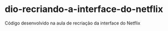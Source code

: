 # dio-recriando-a-interface-do-netflix
Código desenvolvido na aula de recriação da interface do Netflix
